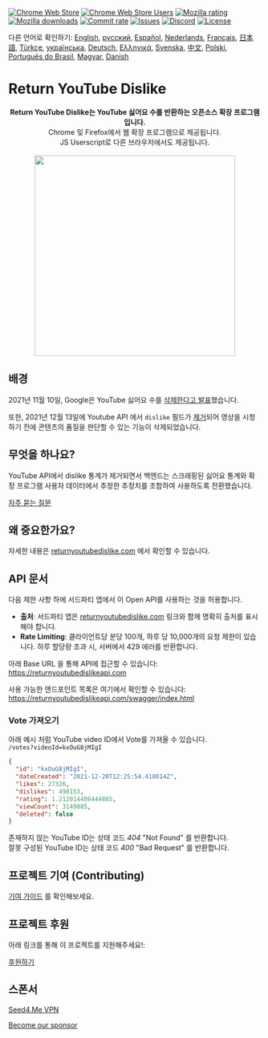 [![Chrome Web Store](https://img.shields.io/chrome-web-store/stars/gebbhagfogifgggkldgodflihgfeippi?label=Chrome%20Rating&style=flat&logo=google)](https://chrome.google.com/webstore/detail/youtube-dislike-button/gebbhagfogifgggkldgodflihgfeippi/)
[![Chrome Web Store Users](https://img.shields.io/chrome-web-store/users/gebbhagfogifgggkldgodflihgfeippi?label=Chrome%20Users&style=flat&logo=google)](https://chrome.google.com/webstore/detail/youtube-dislike-button/gebbhagfogifgggkldgodflihgfeippi/)
[![Mozilla rating](https://img.shields.io/amo/stars/return-youtube-dislikes?label=Firefox%20Rating&style=flat&logo=firefox)](https://addons.mozilla.org/en-US/firefox/addon/return-youtube-dislikes/)
[![Mozilla downloads](https://img.shields.io/amo/users/return-youtube-dislikes?label=Firefox%20Users&style=flat&logo=firefox)](https://addons.mozilla.org/en-US/firefox/addon/return-youtube-dislikes/)
[![Commit rate](https://img.shields.io/github/commit-activity/m/Anarios/return-youtube-dislike?label=Commits&style=flat)](https://github.com/Anarios/return-youtube-dislike/commits/main)
[![Issues](https://img.shields.io/github/issues/Anarios/return-youtube-dislike?style=flat&label=Issues)](https://github.com/Anarios/return-youtube-dislike/issues)
[![Discord](https://img.shields.io/discord/909435648170160229?label=Discord&style=flat&logo=discord)](https://discord.gg/UMxyMmCgfF)
[![License](https://img.shields.io/badge/License-GPLv3-blue.svg?style=flat)](https://github.com/Anarios/return-youtube-dislike/blob/main/LICENSE)

다른 언어로 확인하기: [English](README.md), [русский](READMEru.md), [Español](READMEes.md), [Nederlands](READMEnl.md), [Français](READMEfr.md), [日本語](READMEja.md), [Türkçe](READMEtr.md), [українська](READMEuk.md), [Deutsch](READMEde.md), [Ελληνικά](READMEgr.md), [Svenska](READMEsv.md), [中文](READMEcn.md), [Polski](READMEpl.md), [Português do Brasil](READMEpt_BR.md), [Magyar](READMEhu.md), [Danish](READMEda.md)
# Return YouTube Dislike

<p align="center">
    <b>Return YouTube Dislike는 YouTube 싫어요 수를 반환하는 오픈소스 확장 프로그램입니다.</b><br>
    Chrome 및 Firefox에서 웹 확장 프로그램으로 제공됩니다.<br>
    JS Userscript로 다른 브라우저에서도 제공됩니다.<br><br>
    <img width="400px" src="https://user-images.githubusercontent.com/18729296/141743755-2be73297-250e-4cd1-ac93-8978c5a39d10.png"/>
</p>

## 배경

2021년 11월 10일, Google은 YouTube 싫어요 수를 [삭제한다고 발표](https://blog.youtube/news-and-events/update-to-youtube/)했습니다.

또한, 2021년 12월 13일에 Youtube API 에서 `dislike` 필드가 [제거](https://support.google.com/youtube/thread/134791097/update-to-youtube-dislike-counts)되어 영상을 시청하기 전에 콘텐츠의 품질을 판단할 수 있는 기능이 삭제되었습니다.
## 무엇을 하나요?

YouTube API에서 dislike 통계가 제거되면서 백엔드는 스크래핑된 싫어요 통계와 확장 프로그램 사용자 데이터에서 추정한 추정치를 조합하여 사용하도록 전환했습니다.

[자주 묻는 질문](https://github.com/Anarios/return-youtube-dislike/blob/main/Docs/FAQ.md)

## 왜 중요한가요?

자세한 내용은 [returnyoutubedislike.com](https://www.returnyoutubedislike.com/) 에서 확인할 수 있습니다.

## API 문서

다음 제한 사항 하에 서드파티 앱에서 이 Open API를 사용하는 것을 허용합니다.

- **출처**: 서드파티 앱은 [returnyoutubedislike.com](https://returnyoutubedislike.com/) 링크와 함께 명확히 출처를 표시해야 합니다. 
- **Rate Limiting**: 클라이언트당 분당 100개, 하루 당 10,000개의 요청 제한이 있습니다. 하루 할당량 초과 시, 서버에서 429 에러를 반환합니다.

아래 Base URL 을 통해 API에 접근할 수 있습니다:  
https://returnyoutubedislikeapi.com

사용 가능한 엔드포인트 목록은 여기에서 확인할 수 있습니다:<br>
https://returnyoutubedislikeapi.com/swagger/index.html

### Vote 가져오기

아래 예시 처럼 YouTube video ID에서 Vote를 가져올 수 있습니다. <br>
`/votes?videoId=kxOuG8jMIgI`

```json
{
  "id": "kxOuG8jMIgI",
  "dateCreated": "2021-12-20T12:25:54.418014Z",
  "likes": 27326,
  "dislikes": 498153,
  "rating": 1.212014408444885,
  "viewCount": 3149885,
  "deleted": false
}
```

존재하지 않는 YouTube ID는 상태 코드 _404_ "Not Found" 를 반환합니다.<br>
잘못 구성된 YouTube ID는 상태 코드  _400_ "Bad Request" 를 반환합니다.

<!---
## API documentation

You can view all documentation on our website.
[https://returnyoutubedislike.com/documentation/](https://returnyoutubedislike.com/documentation/) -->

## 프로젝트 기여 (Contributing)

[기여 가이드](https://github.com/Anarios/return-youtube-dislike/blob/main/CONTRIBUTING.md) 를 확인해보세요.

## 프로젝트 후원

아래 링크를 통해 이 프로젝트를 지원해주세요!:

[후원하기](https://returnyoutubedislike.com/donate)

## 스폰서

[Seed4.Me VPN](https://www.seed4.me/users/register?gift=ReturnYoutubeDislike)

[Become our sponsor](https://www.patreon.com/join/returnyoutubedislike/checkout?rid=8008601)
